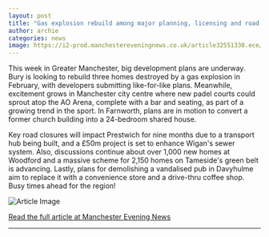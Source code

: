 ```yaml
---
layout: post
title: "Gas explosion rebuild among major planning, licensing and road closures planned across Greater Manchester"
author: archie
categories: news
image: https://i2-prod.manchestereveningnews.co.uk/article32551330.ece/ALTERNATES/s1200/0_fishpool2.jpg
---
```

This week in Greater Manchester, big development plans are underway. Bury is looking to rebuild three homes destroyed by a gas explosion in February, with developers submitting like-for-like plans. Meanwhile, excitement grows in Manchester city centre where new padel courts could sprout atop the AO Arena, complete with a bar and seating, as part of a growing trend in the sport. In Farnworth, plans are in motion to convert a former church building into a 24-bedroom shared house. 

Key road closures will impact Prestwich for nine months due to a transport hub being built, and a £50m project is set to enhance Wigan's sewer system. Also, discussions continue about over 1,000 new homes at Woodford and a massive scheme for 2,150 homes on Tameside's green belt is advancing. Lastly, plans for demolishing a vandalised pub in Davyhulme aim to replace it with a convenience store and a drive-thru coffee shop. Busy times ahead for the region!

![Article Image](https://i2-prod.manchestereveningnews.co.uk/article32551330.ece/ALTERNATES/s1200/0_fishpool2.jpg)

[Read the full article at Manchester Evening News](https://www.manchestereveningnews.co.uk/news/gas-explosion-rebuild-among-major-32561365)

---
